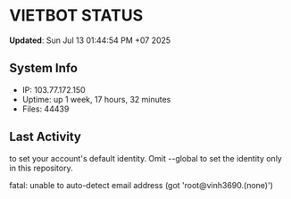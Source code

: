 # VIETBOT STATUS
**Updated**: Sun Jul 13 01:44:54 PM +07 2025

## System Info
- IP: 103.77.172.150
- Uptime: up 1 week, 17 hours, 32 minutes
- Files: 44439

## Last Activity

to set your account's default identity.
Omit --global to set the identity only in this repository.

fatal: unable to auto-detect email address (got 'root@vinh3690.(none)')
